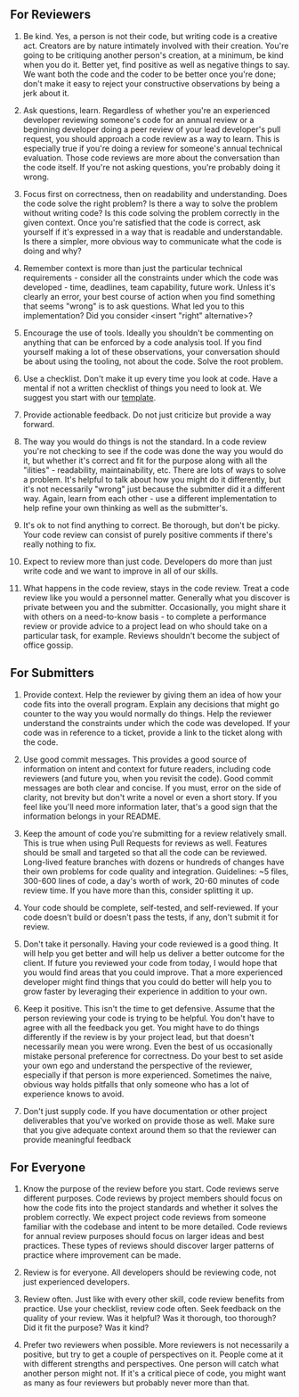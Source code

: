 ## For Reviewers ##1. Be kind. Yes, a person is not their code, but writing code is a creative act. Creators are by nature intimately involved with their creation. You're going to be critiquing another person's creation, at a minimum, be kind when you do it. Better yet, find positive as well as negative things to say. We want both the code and the coder to be better once you're done; don't make it easy to reject your constructive observations by being a jerk about it.1. Ask questions, learn. Regardless of whether you're an experienced developer reviewing someone's code for an annual review or a beginning developer doing a peer review of your lead developer's pull request, you should approach a code review as a way to learn. This is especially true if you're doing a review for someone's annual technical evaluation. Those code reviews are more about the conversation than the code itself.  If you're not asking questions, you're probably doing it wrong.1. Focus first on correctness, then on readability and understanding. Does the code solve the right problem? Is there a way to solve the problem without writing code? Is this code solving the problem correctly in the given context. Once you're satisfied that the code is correct, ask yourself if it's expressed in a way that is readable and understandable. Is there a simpler, more obvious way to communicate what the code is doing and why?1. Remember context is more than just the particular technical requirements - consider all the constraints under which the code was developed - time, deadlines, team capability, future work. Unless it's clearly an error, your best course of action when you find something that seems "wrong" is to ask questions. What led you to this implementation? Did you consider <insert "right" alternative>?1. Encourage the use of tools. Ideally you shouldn't be commenting on anything that can be enforced by a code analysis tool. If you find yourself making a lot of these observations, your conversation should be about using the tooling, not about the code. Solve the root problem.1. Use a checklist. Don't make it up every time you look at code. Have a mental if not a written checklist of things you need to look at. We suggest you start with our [template](https://github.com/thenerdery/process-guidance/blob/master/code-review-checklist-template.md).1. Provide actionable feedback. Do not just criticize but provide a way forward.1. The way you would do things is not the standard. In a code review you're not checking to see if the code was done the way you would do it, but whether it's correct and fit for the purpose along with all the "ilities" - readability, maintainability, etc. There are lots of ways to solve a problem. It's helpful to talk about how you might do it differently, but it's not necessarily "wrong" just because the submitter did it a different way. Again, learn from each other - use a different implementation to help refine your own thinking as well as the submitter's.1. It's ok to not find anything to correct. Be thorough, but don't be picky. Your code review can consist of purely positive comments if there's really nothing to fix.1. Expect to review more than just code. Developers do more than just write code and we want to improve in all of our skills.1. What happens in the code review, stays in the code review. Treat a code review like you would a personnel matter. Generally what you discover is private between you and the submitter. Occasionally, you might share it with others on a need-to-know basis - to complete a performance review or provide advice to a project lead on who should take on a particular task, for example. Reviews shouldn't become the subject of office gossip.## For Submitters ##1. Provide context. Help the reviewer by giving them an idea of how your code fits into the overall program. Explain any decisions that might go counter to the way you would normally do things. Help the reviewer understand the constraints under which the code was developed. If your code was in reference to a ticket, provide a link to the ticket along with the code.1. Use good commit messages. This provides a good source of information on intent and context for future readers, including code reviewers (and future you, when you revisit the code). Good commit messages are both clear and concise. If you must, error on the side of clarity, not brevity but don't write a novel or even a short story. If you feel like you'll need more information later, that's a good sign that the information belongs in your README.1. Keep the amount of code you're submitting for a review relatively small. This is true when using Pull Requests for reviews as well. Features should be small and targeted so that all the code can be reviewed. Long-lived feature branches with dozens or hundreds of changes have their own problems for code quality and integration. Guidelines: ~5 files, 300-600 lines of code, a day's worth of work, 20-60 minutes of code review time. If you have more than this, consider splitting it up.1. Your code should be complete, self-tested, and self-reviewed. If your code doesn't build or doesn't pass the tests, if any, don't submit it for review.1. Don't take it personally. Having your code reviewed is a good thing. It will help you get better and will help us deliver a better outcome for the client. If future you reviewed your code from today, I would hope that you would find areas that you could improve. That a more experienced developer might find things that you could do better will help you to grow faster by leveraging their experience in addition to your own.1. Keep it positive. This isn't the time to get defensive. Assume that the person reviewing your code is trying to be helpful. You don't have to agree with all the feedback you get. You might have to do things differently if the review is by your project lead, but that doesn't necessarily mean you were wrong. Even the best of us occasionally mistake personal preference for correctness. Do your best to set aside your own ego and understand the perspective of the reviewer, especially if that person is more experienced. Sometimes the naive, obvious way holds pitfalls that only someone who has a lot of experience knows to avoid.1. Don't just supply code. If you have documentation or other project deliverables that you've worked on provide those as well. Make sure that you give adequate context around them so that the reviewer can provide meaningful feedback## For Everyone ##1. Know the purpose of the review before you start. Code reviews serve different purposes. Code reviews by project members should focus on how the code fits into the project standards and whether it solves the problem correctly. We expect project code reviews from someone familiar with the codebase and intent to be more detailed. Code reviews for annual review purposes should focus on larger ideas and best practices. These types of reviews should discover larger patterns of practice where improvement can be made.1. Review is for everyone. All developers should be reviewing code, not just experienced developers.1. Review often. Just like with every other skill, code review benefits from practice. Use your checklist, review code often. Seek feedback on the quality of your review. Was it helpful? Was it thorough, too thorough? Did it fit the purpose? Was it kind?1. Prefer two reviewers when possible. More reviewers is not necessarily a positive, but try to get a couple of perspectives on it. People come at it with different strengths and perspectives. One person will catch what another person might not. If it's a critical piece of code, you might want as many as four reviewers but probably never more than that.